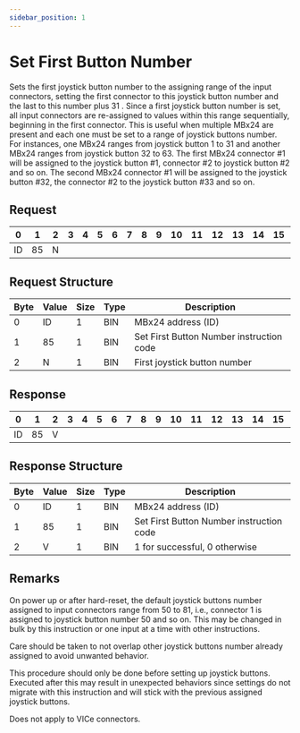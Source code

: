 ```yaml
---
sidebar_position: 1
---
```


# Set First Button Number

Sets the first joystick button number to the assigning range of the input connectors, setting the first
connector to this joystick button number and the last to this number plus 31 . Since a first joystick
button number is set, all input connectors are re-assigned to values within this range sequentially,
beginning in the first connector. This is useful when multiple MBx24 are present and each one must be
set to a range of joystick buttons number. For instances, one MBx24 ranges from joystick button 1 to 31
and another MBx24 ranges from joystick button 32 to 63. The first MBx24 connector #1 will be assigned to
the joystick button #1, connector #2 to joystick button #2 and so on. The second MBx24 connector #1 will
be assigned to the joystick button #32, the connector #2 to the joystick button #33 and so on.

## Request

| 0  | 1  | 2  | 3  | 4  | 5  | 6  | 7  | 8  | 9  | 10 | 11 | 12 | 13 | 14 | 15 | 16 | 17 | 18 | 19 | 20 | 21 | 22 | 23 | 24 | 25 | 26 | 27 | 28 | 29 | 30 | 31 |
|----|----|----|----|----|----|----|----|----|----|----|----|----|----|----|----|----|----|----|----|----|----|----|----|----|----|----|----|----|----|----|----|
| ID | 85 | N   |  |    |    |    |    |    |    |    |    |    |    |    |    |    |    |    |    |    |    |    |    |    |    |    |    |    |    |    |  |

## Request Structure

| Byte | Value | Size | Type | Description                                    |
|------|-------|------|------|------------------------------------------------|
| 0    | ID    | 1    | BIN  | MBx24 address (ID)                            |
| 1    | 85    | 1    | BIN  | Set First Button Number instruction code      |
| 2    | N     | 1    | BIN  | First joystick button number                  |

## Response

| 0  | 1  | 2  | 3  | 4  | 5  | 6  | 7  | 8  | 9  | 10 | 11 | 12 | 13 | 14 | 15 | 16 | 17 | 18 | 19 | 20 | 21 | 22 | 23 | 24 | 25 | 26 | 27 | 28 | 29 | 30 | 31 |
|----|----|----|----|----|----|----|----|----|----|----|----|----|----|----|----|----|----|----|----|----|----|----|----|----|----|----|----|----|----|----|----|
| ID | 85 |  V |  |    |    |    |    |    |    |    |    |    |    |    |    |    |    |    |    |    |    |    |    |    |    |    |    |    |    |    |  |

## Response Structure

| Byte | Value | Size | Type | Description                                    |
|------|-------|------|------|------------------------------------------------|
| 0    | ID    | 1    | BIN  | MBx24 address (ID)                            |
| 1    | 85    | 1    | BIN  | Set First Button Number instruction code      |
| 2    | V     | 1    | BIN  | 1 for successful, 0 otherwise                 |

## Remarks

On power up or after hard-reset, the default joystick buttons number assigned to input connectors
range from 50 to 81, i.e., connector 1 is assigned to joystick button number 50 and so on. This may
be changed in bulk by this instruction or one input at a time with other instructions.

Care should be taken to not overlap other joystick buttons number already assigned to avoid
unwanted behavior.

This procedure should only be done before setting up joystick buttons. Executed after this may
result in unexpected behaviors since settings do not migrate with this instruction and will stick
with the previous assigned joystick buttons.

Does not apply to VICe connectors.
